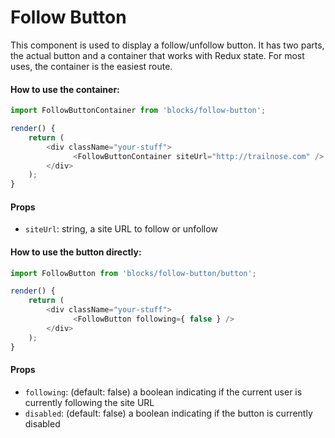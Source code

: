 Follow Button
=========

This component is used to display a follow/unfollow button.
It has two parts, the actual button and a container that works with Redux state.
For most uses, the container is the easiest route.

#### How to use the container:

```js
import FollowButtonContainer from 'blocks/follow-button';

render() {
	return (
		<div className="your-stuff">
			  <FollowButtonContainer siteUrl="http://trailnose.com" />
		</div>
	);
}
```

#### Props

* `siteUrl`: string, a site URL to follow or unfollow

#### How to use the button directly:
```js
import FollowButton from 'blocks/follow-button/button';

render() {
	return (
		<div className="your-stuff">
			  <FollowButton following={ false } />
		</div>
	);
}
```

#### Props

* `following`: (default: false) a boolean indicating if the current user is currently following the site URL
* `disabled`: (default: false) a boolean indicating if the button is currently disabled